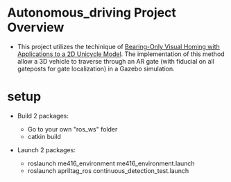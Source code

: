 # Autonomous_driving Project Overview
* This project utilizes the techinique of [Bearing-Only Visual Homing with Applications to a 2D Unicycle Model](https://drive.google.com/drive/u/3/folders/1goEMyYUSNCuOtoChnZRVUSiA3KM0IiBO). The implementation of this method allow a 3D vehicle to traverse through an AR gate (with fiducial on all gateposts for gate localization) in a Gazebo simulation.

# setup
* Build 2 packages:
  * Go to your own "ros_ws" folder
  * catkin build

* Launch 2 packages:
  * roslaunch me416_environment me416_environment.launch
  * roslaunch apriltag_ros continuous_detection_test.launch 
